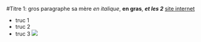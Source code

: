 #Titre 1:
gros paragraphe sa mère
_en italique_,
__en gras__,
___et les 2___
[site internet](https://www.google.fr)
- truc 1
- truc 2
- truc 3
![](../../Downloads/68747470733a2f2f73332e616d617a6f6e6177732e636f6d2f776174747061642d6d656469612d736572766963652f53746f7279496d6167652f4754686a436635507a2d6d5571513d3d2d3839333336323836352e313631326661343430396336353535343230303030353833333835352e6a7067.jpeg)
